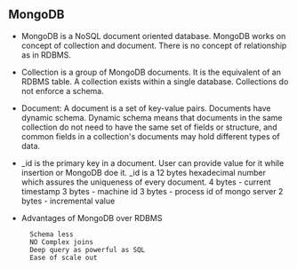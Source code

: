## MongoDB

* MongoDB is a NoSQL document oriented database. MongoDB works on concept of collection and document. There is no concept of relationship as in RDBMS.

* Collection is a group of MongoDB documents. It is the equivalent of an RDBMS table. A collection exists within a single database. Collections do not enforce a schema.

* Document: A document is a set of key-value pairs. Documents have dynamic schema. Dynamic schema means that documents in the same collection do not need to have the same set of fields or structure, and common fields in a collection's documents may hold different types of data.

* _id is the primary key in a document. User can provide value for it while insertion or MongoDB doe it. _id is a 12 bytes hexadecimal number which assures the uniqueness of every document.
    4 bytes - current timestamp
    3 bytes - machine id
    3 bytes - process id of mongo server
    2 bytes - incremental value

* Advantages of MongoDB over RDBMS

        Schema less
        NO Complex joins
        Deep query as powerful as SQL
        Ease of scale out